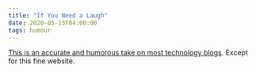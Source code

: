 ```yaml
---
title: "If You Need a Laugh"
date: 2020-05-13T04:00:00
tags: humour
---
```

[This is an accurate and humorous take on most technology blogs](https://saagarjha.com/blog/2020/05/10/why-we-at-famous-company-switched-to-hyped-technology/). Except for this fine website.